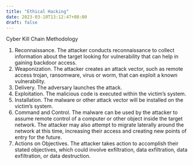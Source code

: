 ```yaml
---
title: "Ethical Hacking"
date: 2023-03-10T13:12:47+08:00
draft: false
---
```


Cyber Kill Chain Methodology
1. Reconnaissance. The attacker conducts reconnaissance to collect information about the target looking for vulnerability that can help in gaining backdoor access.
2. Weaponization. The attacker creates an attack vector, such as remote access trojan, ransomware, virus or worm, that can exploit a known vulnerability. 
3. Delivery. The adversary launches the attack.  
4. Exploitation. The malicious code is executed within the victim’s system.
5. Installation. The malware or other attack vector will be installed on the victim’s system.
6. Command and Control. The malware can be used by the attacker to assume remote control of a computer or other object inside the target network. The attacker may also attempt to migrate laterally around the network at this time, increasing their access and creating new points of entry for the future.
7. Actions on Objectives. The attacker takes action to accomplish their stated objectives, which could involve exfiltration, data exfiltration, data exfiltration, or data destruction.
